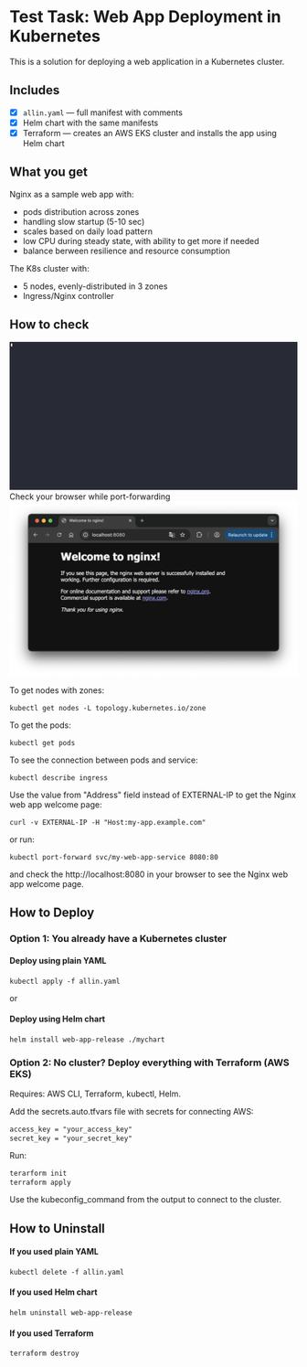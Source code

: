 # Test Task: Web App Deployment in Kubernetes

This is a solution for deploying a web application in a Kubernetes cluster.

## Includes

- [x] `allin.yaml` — full manifest with comments
- [x] Helm chart with the same manifests
- [x] Terraform — creates an AWS EKS cluster and installs the app using Helm chart

## What you get

Nginx as a sample web app with:
- pods distribution across zones
- handling slow startup (5-10 sec)
- scales based on daily load pattern
- low CPU during steady state, with ability to get more if needed
- balance berween resilience and resource consumption

The K8s cluster with:
- 5 nodes, evenly-distributed in 3 zones
- Ingress/Nginx controller

## How to check
![til](https://github.com/marynik/aws-test-env/blob/main/demo/demo.gif)
Check your browser while port-forwarding 
![til](https://github.com/marynik/aws-test-env/blob/main/demo/localhost_screenshot.png)

To get nodes with zones:
```
kubectl get nodes -L topology.kubernetes.io/zone
```
To get the pods:
```
kubectl get pods
```
To see the connection between pods and service:
```
kubectl describe ingress
```
Use the value from "Address" field instead of EXTERNAL-IP to get the Nginx web app welcome page:
```
curl -v EXTERNAL-IP -H "Host:my-app.example.com"
```
or run:
```
kubectl port-forward svc/my-web-app-service 8080:80
```
and check the http://localhost:8080 in your browser to see the Nginx web app welcome page.

## How to Deploy

### Option 1: You already have a Kubernetes cluster

#### Deploy using plain YAML
```
kubectl apply -f allin.yaml
```
or
#### Deploy using Helm chart
```
helm install web-app-release ./mychart
```
### Option 2: No cluster? Deploy everything with Terraform (AWS EKS)

Requires: AWS CLI, Terraform, kubectl, Helm.

Add the secrets.auto.tfvars file with secrets for connecting AWS:
```
access_key = "your_access_key"
secret_key = "your_secret_key"
```
Run:
```
terarform init
terraform apply
```

Use the kubeconfig_command from the output to connect to the cluster.

## How to Uninstall

#### If you used plain YAML
```
kubectl delete -f allin.yaml
```
#### If you used Helm chart
```
helm uninstall web-app-release
```
#### If you used Terraform
```
terraform destroy
```

